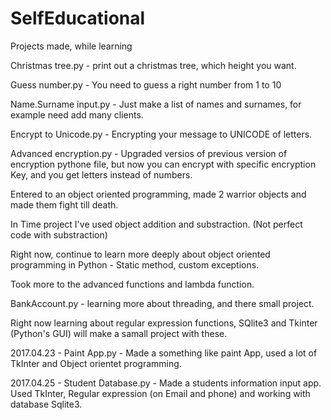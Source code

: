 # SelfEducational
Projects made, while learning

Christmas tree.py - print out a christmas tree, which height you want.

Guess number.py - You need to guess a right number from 1 to 10

Name.Surname input.py - Just make a list of names and surnames, for example need add many clients.

Encrypt to Unicode.py - Encrypting your message to UNICODE of letters.

Advanced encryption.py - Upgraded versios of previous version of encryption pythone file, but now you can encrypt with specific encryption Key, and you get letters instead of numbers.

Entered to an object oriented programming, made 2 warrior objects and made them fight till death.

In Time project I've used object addition and substraction. (Not perfect code with substraction)

Right now, continue to learn more deeply about object oriented programming in Python - Static method, custom exceptions.

Took more to the advanced functions and lambda function.

BankAccount.py - learning more about threading, and there small project.

Right now learning about regular expression functions, SQlite3 and Tkinter (Python's GUI)  will make a samall project with these.

2017.04.23 - Paint App.py - Made a something like paint App, used a lot of TkInter and Object orientet programming.

2017.04.25 - Student Database.py -  Made a students information input app. Used TkInter, Regular expression (on Email and phone) and working with database Sqlite3.
